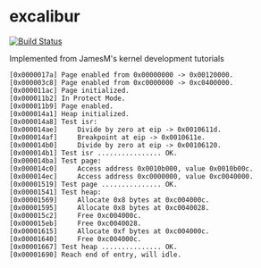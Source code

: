 # excalibur
[![Build Status](https://travis-ci.org/Incarnation-p-lee/excalibur.svg?branch=master)](https://travis-ci.org/Incarnation-p-lee/excalibur)

Implemented from JamesM's kernel development tutorials

```
[0x0000017a] Page enabled from 0x00000000 -> 0x00120000.
[0x000003c8] Page enabled from 0xc0000000 -> 0xc0400000.
[0x000011ac] Page initialized.
[0x000011b2] In Protect Mode.
[0x000011b9] Page enabled.
[0x000014a1] Heap initialized.
[0x000014a8] Test isr:
[0x000014ae]     Divide by zero at eip -> 0x0010611d.
[0x000014af]     Breakpoint at eip -> 0x0010611e.
[0x000014b0]     Divide by zero at eip -> 0x00106120.
[0x000014b1] Test isr ................ OK.
[0x000014ba] Test page:
[0x000014c0]     Access address 0x0010b000, value 0x0010b00c.
[0x000014ec]     Access address 0xc0000000, value 0xc0040000.
[0x00001519] Test page ............... OK.
[0x00001541] Test heap:
[0x00001569]     Allocate 0x8 bytes at 0xc004000c.
[0x00001595]     Allocate 0x8 bytes at 0xc0040028.
[0x000015c2]     Free 0xc004000c.
[0x000015eb]     Free 0xc0040028.
[0x00001615]     Allocate 0xf bytes at 0xc004000c.
[0x00001640]     Free 0xc004000c.
[0x00001667] Test heap ............... OK.
[0x00001690] Reach end of entry, will idle.

```
